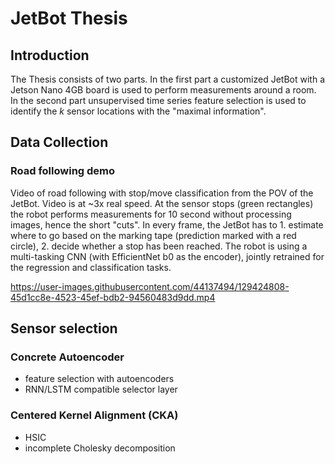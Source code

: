 # JetBot Thesis

## Introduction
The Thesis consists of two parts. In the first part a customized JetBot with a Jetson Nano 4GB board is used to perform measurements around a room. In the second part unsupervised time series feature selection is used to identify the _k_ sensor locations with the "maximal information".

## Data Collection
### Road following demo
Video of road following with stop/move classification from the POV of the JetBot. Video is at ~3x real speed. At the sensor stops (green rectangles) the robot performs measurements for 10 second without processing images, hence the short "cuts".
In every frame, the JetBot has to 1. estimate where to go based on the marking tape (prediction marked with a red circle), 2. decide whether a stop has been reached. The robot is using a multi-tasking CNN (with EfficientNet b0 as the encoder), jointly retrained for the regression and classification tasks.

https://user-images.githubusercontent.com/44137494/129424808-45d1cc8e-4523-45ef-bdb2-94560483d9dd.mp4

## Sensor selection
### Concrete Autoencoder
- feature selection with autoencoders
- RNN/LSTM compatible selector layer
### Centered Kernel Alignment (CKA)
- HSIC
- incomplete Cholesky decomposition
